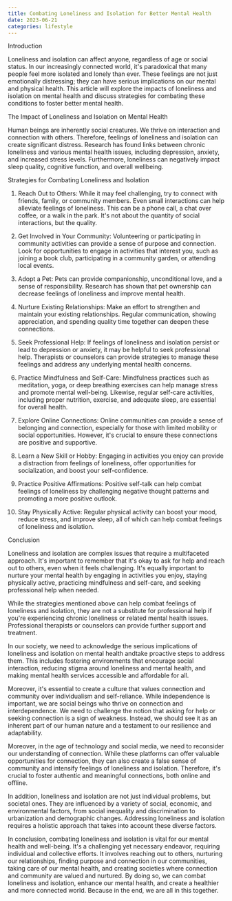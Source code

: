 ```yaml
---
title: Combating Loneliness and Isolation for Better Mental Health
date: 2023-06-21
categories: lifestyle
---
```

Introduction

Loneliness and isolation can affect anyone, regardless of age or social status. In our increasingly connected world, it's paradoxical that many people feel more isolated and lonely than ever. These feelings are not just emotionally distressing; they can have serious implications on our mental and physical health. This article will explore the impacts of loneliness and isolation on mental health and discuss strategies for combating these conditions to foster better mental health.

The Impact of Loneliness and Isolation on Mental Health

Human beings are inherently social creatures. We thrive on interaction and connection with others. Therefore, feelings of loneliness and isolation can create significant distress. Research has found links between chronic loneliness and various mental health issues, including depression, anxiety, and increased stress levels. Furthermore, loneliness can negatively impact sleep quality, cognitive function, and overall wellbeing.

Strategies for Combating Loneliness and Isolation

1. Reach Out to Others: While it may feel challenging, try to connect with friends, family, or community members. Even small interactions can help alleviate feelings of loneliness. This can be a phone call, a chat over coffee, or a walk in the park. It's not about the quantity of social interactions, but the quality.

2. Get Involved in Your Community: Volunteering or participating in community activities can provide a sense of purpose and connection. Look for opportunities to engage in activities that interest you, such as joining a book club, participating in a community garden, or attending local events.

3. Adopt a Pet: Pets can provide companionship, unconditional love, and a sense of responsibility. Research has shown that pet ownership can decrease feelings of loneliness and improve mental health.

4. Nurture Existing Relationships: Make an effort to strengthen and maintain your existing relationships. Regular communication, showing appreciation, and spending quality time together can deepen these connections.

5. Seek Professional Help: If feelings of loneliness and isolation persist or lead to depression or anxiety, it may be helpful to seek professional help. Therapists or counselors can provide strategies to manage these feelings and address any underlying mental health concerns.

6. Practice Mindfulness and Self-Care: Mindfulness practices such as meditation, yoga, or deep breathing exercises can help manage stress and promote mental well-being. Likewise, regular self-care activities, including proper nutrition, exercise, and adequate sleep, are essential for overall health.

7. Explore Online Connections: Online communities can provide a sense of belonging and connection, especially for those with limited mobility or social opportunities. However, it's crucial to ensure these connections are positive and supportive.

8. Learn a New Skill or Hobby: Engaging in activities you enjoy can provide a distraction from feelings of loneliness, offer opportunities for socialization, and boost your self-confidence.

9. Practice Positive Affirmations: Positive self-talk can help combat feelings of loneliness by challenging negative thought patterns and promoting a more positive outlook.

10. Stay Physically Active: Regular physical activity can boost your mood, reduce stress, and improve sleep, all of which can help combat feelings of loneliness and isolation.

Conclusion

Loneliness and isolation are complex issues that require a multifaceted approach. It's important to remember that it's okay to ask for help and reach out to others, even when it feels challenging. It's equally important to nurture your mental health by engaging in activities you enjoy, staying physically active, practicing mindfulness and self-care, and seeking professional help when needed.

While the strategies mentioned above can help combat feelings of loneliness and isolation, they are not a substitute for professional help if you're experiencing chronic loneliness or related mental health issues. Professional therapists or counselors can provide further support and treatment.

In our society, we need to acknowledge the serious implications of loneliness and isolation on mental health andtake proactive steps to address them. This includes fostering environments that encourage social interaction, reducing stigma around loneliness and mental health, and making mental health services accessible and affordable for all.

Moreover, it's essential to create a culture that values connection and community over individualism and self-reliance. While independence is important, we are social beings who thrive on connection and interdependence. We need to challenge the notion that asking for help or seeking connection is a sign of weakness. Instead, we should see it as an inherent part of our human nature and a testament to our resilience and adaptability.

Moreover, in the age of technology and social media, we need to reconsider our understanding of connection. While these platforms can offer valuable opportunities for connection, they can also create a false sense of community and intensify feelings of loneliness and isolation. Therefore, it's crucial to foster authentic and meaningful connections, both online and offline.

In addition, loneliness and isolation are not just individual problems, but societal ones. They are influenced by a variety of social, economic, and environmental factors, from social inequality and discrimination to urbanization and demographic changes. Addressing loneliness and isolation requires a holistic approach that takes into account these diverse factors.

In conclusion, combating loneliness and isolation is vital for our mental health and well-being. It's a challenging yet necessary endeavor, requiring individual and collective efforts. It involves reaching out to others, nurturing our relationships, finding purpose and connection in our communities, taking care of our mental health, and creating societies where connection and community are valued and nurtured. By doing so, we can combat loneliness and isolation, enhance our mental health, and create a healthier and more connected world. Because in the end, we are all in this together.